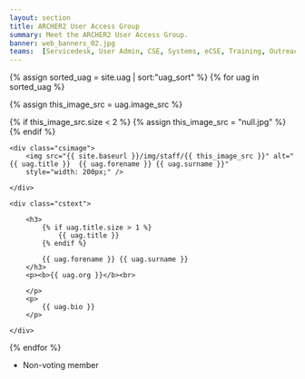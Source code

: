 ```yaml
---
layout: section
title: ARCHER2 User Access Group
summary: Meet the ARCHER2 User Access Group.
banner: web_banners_02.jpg
teams:  [Servicedesk, User Admin, CSE, Systems, eCSE, Training, Outreach,  Quality & Feedback, Web & Docs, Coordination]
---
```




   

{% assign sorted_uag = site.uag | sort:"uag_sort" %}
{% for uag in sorted_uag  %}


{% assign this_image_src = uag.image_src %}

{% if this_image_src.size < 2 %}
	{% assign this_image_src = "null.jpg" %}
{% endif %}


<div class="casestudy">
 
	<div class="csimage">
		<img src="{{ site.baseurl }}/img/staff/{{ this_image_src }}" alt="{{ uag.title }}  {{ uag.forename }} {{ uag.surname }}"  
        style="width: 200px;" />

	</div>

	<div class="cstext">

		<h3>
			{% if uag.title.size > 1 %}
			    {{ uag.title }} 
			{% endif %}

            {{ uag.forename }} {{ uag.surname }}
		</h3>
		<p><b>{{ uag.org }}</b><br>
			
		</p>
		<p>
	        {{ uag.bio }}		 		
		</p>

	</div>
</div>



{% endfor %}

* Non-voting member





